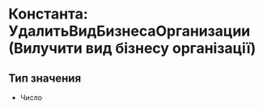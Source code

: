 ﻿# Константа: УдалитьВидБизнесаОрганизации (Вилучити вид бізнесу організації)

## Тип значения

- Число

